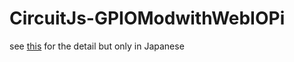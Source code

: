 # CircuitJs-GPIOModwithWebIOPi

see [this](https://www.getpa.net/portfolio/circuitJs/) for the detail but only in Japanese
